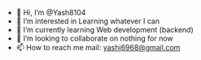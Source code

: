 - 👋 Hi, I’m @Yash8104
- 👀 I’m interested in Learning whatever I can
- 🌱 I’m currently learning Web development (backend)
- 💞️ I’m looking to collaborate on nothing for now
- 📫 How to reach me mail: yashj6968@gmail.com

<!---
Yash8104/Yash8104 is a ✨ special ✨ repository because its `README.md` (this file) appears on your GitHub profile.
You can click the Preview link to take a look at your changes.
--->
